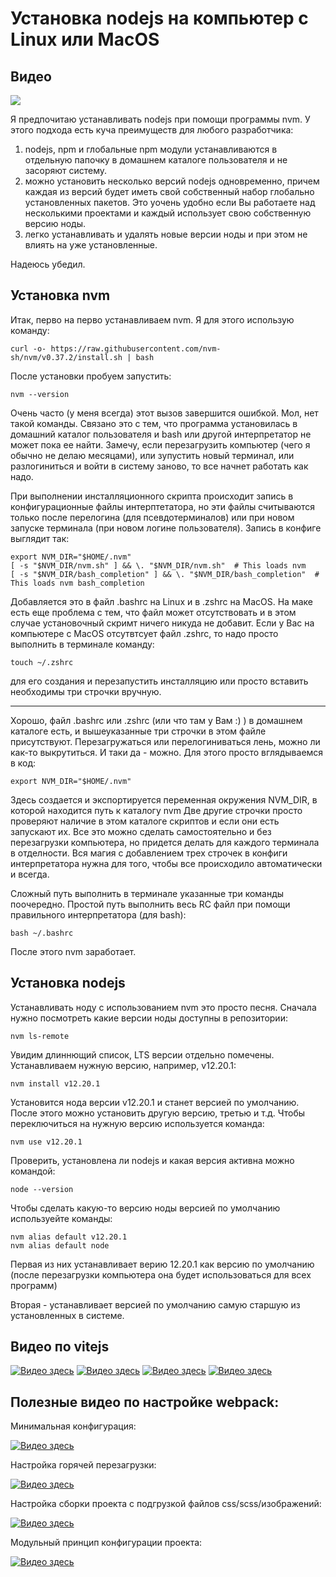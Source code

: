 # Установка nodejs на компьютер с Linux или MacOS

## Видео

[![](https://img.youtube.com/vi/gP4OPx2vBoc/0.jpg)](https://youtu.be/gP4OPx2vBoc)

Я предпочитаю устанавливать nodejs при помощи программы nvm. У этого подхода есть куча преимуществ для любого разработчика:

1. nodejs, npm и глобальные npm модули устанавливаются в отдельную папочку в домашнем каталоге пользователя и не засоряют систему.
2. можно установить несколько версий nodejs одновременно, причем каждая из версий будет иметь свой собственный набор глобально установленных пакетов. Это уочень удобно если Вы работаете над несколькими проектами и каждый использует свою собственную версию ноды.
3. легко устанавливать и удалять новые версии ноды и при этом не влиять на уже установленные. 

Надеюсь убедил. 

## Установка nvm

Итак, перво на перво устанавливаем nvm. Я для этого использую команду:

    curl -o- https://raw.githubusercontent.com/nvm-sh/nvm/v0.37.2/install.sh | bash

После установки пробуем запустить:

    nvm --version

Очень часто (у меня всегда) этот вызов завершится ошибкой. Мол, нет такой команды. Связано это с тем, что программа установилась в домашний каталог пользователя и bash или другой интерпретатор не может пока ее найти. Замечу, если перезагрузить компьютер (чего я обычно не делаю месяцами), или зупустить новый терминал, или разлогиниться и войти в систему заново, то все начнет работать как надо. 

При выполнении инсталляционного скрипта происходит запись в конфигурационные файлы интерптетатора, но эти файлы считываются только после перелогина (для псевдотерминалов) или при новом запуске терминала (при новом логине пользователя). Запись в конфиге выглядит так:

    export NVM_DIR="$HOME/.nvm"
    [ -s "$NVM_DIR/nvm.sh" ] && \. "$NVM_DIR/nvm.sh"  # This loads nvm
    [ -s "$NVM_DIR/bash_completion" ] && \. "$NVM_DIR/bash_completion"  # This loads nvm bash_completion
    

   
Добавляется это в файл .bashrc на Linux и в .zshrc на MacOS. На маке есть еще проблема с тем, что файл может отсутствовать и в этом случае установочный скримт ничего никуда не добавит. Если у Вас на компьютере с MacOS отсутвтсует файл .zshrc, то надо просто выполнить в терминале команду:

    touch ~/.zshrc

для его создания и перезапустить инсталляцию или просто вставить необходимы три строчки вручную. 
****
Хорошо, файл .bashrc или .zshrc (или что там у Вам :) ) в домашнем каталоге есть, и вышеуказанные три строчки в этом файле присутствуют. Перезагружаться или перелогиниваться лень, можно ли как-то выкрутиться. И таки да - можно. Для этого просто вглядываемся в код:

    export NVM_DIR="$HOME/.nvm"

Здесь создается и экспортируется переменная окружения NVM_DIR, в которой находится путь к каталогу nvm
Две другие строчки просто проверяют наличие в этом каталоге скриптов и если они есть запускают их. Все это можно сделать самостоятельно и без перезагрузки компьютера, но придется делать для каждого терминала в отделности. Вся магия с добавлением трех строчек в конфиги интерпретатора нужна для того, чтобы все происходило автоматически и всегда. 

Сложный путь выполнить в терминале указанные три команды поочередно. 
Простой путь выполнить весь RC файл при помощи правильного интерпретатора (для bash):

    bash ~/.bashrc
    
После этого nvm заработает. 

## Установка nodejs

Устанавливать ноду с использованием nvm это просто песня. 
Сначала нужно посмотреть какие версии ноды доступны в репозитории:

    nvm ls-remote

Увидим длиннющий список, LTS версии отдельно помечены. 
Устанавливаем нужную версию, например, v12.20.1:

    nvm install v12.20.1

Установится нода версии v12.20.1 и станет версией по умолчанию. После этого можно установить другую версию, третью и т.д. Чтобы переключиться на нужную версию используется команда:

    nvm use v12.20.1

Проверить, установлена ли nodejs и какая версия активна можно командой:

    node --version

Чтобы сделать какую-то версию ноды версией по умолчанию используейте команды:

    nvm alias default v12.20.1
    nvm alias default node

Первая из них устанавливает верию 12.20.1 как версию по умолчанию (после перезагрузки компьютера она будет использоваться для всех программ)

Вторая - устанавливает версией по умолчанию самую старшую из установленных в системе. 

## Видео по vitejs

[![Видео здесь](https://img.youtube.com/vi/wIEauCguZGI/0.jpg)](https://www.youtube.com/watch?v=wIEauCguZGI)
[![Видео здесь](https://img.youtube.com/vi/t98Q9hliZZo/0.jpg)](https://www.youtube.com/watch?v=t98Q9hliZZo)
[![Видео здесь](https://img.youtube.com/vi/aMzCDR_MHF0/0.jpg)](https://www.youtube.com/watch?v=aMzCDR_MHF0)
[![Видео здесь](https://img.youtube.com/vi/TZN6dC7ZOs0/0.jpg)](https://www.youtube.com/watch?v=TZN6dC7ZOs0)


## Полезные видео по настройке webpack:


Минимальная конфигурация:

[![Видео здесь](https://img.youtube.com/vi/unEl3Hezwpw/0.jpg)](https://www.youtube.com/watch?v=unEl3Hezwpw)

Настройка горячей перезагрузки:

[![Видео здесь](https://img.youtube.com/vi/oOpzkF2nU0s/0.jpg)](https://www.youtube.com/watch?v=oOpzkF2nU0s)

Настройка сборки проекта с подгрузкой файлов css/scss/изображений:

[![Видео здесь](https://img.youtube.com/vi/3B-NGZmMe-Y/0.jpg)](https://www.youtube.com/watch?v=3B-NGZmMe-Y)

Модульный принцип конфигурации проекта:

[![Видео здесь](https://img.youtube.com/vi/fnUqyWyG5kk/0.jpg)](https://www.youtube.com/watch?v=fnUqyWyG5kk)

